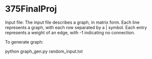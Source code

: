 # 375FinalProj

Input file:
The input file describes a graph, in matrix form. Each line represents a graph, with
each row separated by a | symbol. Each entry represents a weight of an edge, with -1 indicating no connection.

To generate graph:

python graph\_gen.py random\_input.txt

